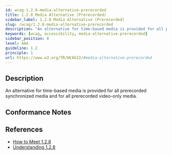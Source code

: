 ```yaml
---
id: wcag-1.2.8-media-alternative-prerecorded
title: 1.2.8 Media Alternative (Prerecorded)
sidebar_label: 1.2.8 Media Alternative (Prerecorded)
slug: /wcag/1.2.8-media-alternative-prerecorded
description: "An alternative for time-based media is provided for all prerecorded synchronized media and for all prerecorded video-only media."
keywords: [wcag, accessibility, media-alternative-prerecorded]
sidebar_position: 8
level: AAA
guideline: 1.2
principle: 1
url: https://www.w3.org/TR/WCAG22/#media-alternative-prerecorded
---
```


## Description

An alternative for time-based media is provided for all prerecorded synchronized media and for all prerecorded video-only media.

## Conformance Notes

<!-- Add your conformance notes and evaluation here -->

## References

- [How to Meet 1.2.8](https://www.w3.org/WAI/WCAG22/quickref/#media-alternative-prerecorded)
- [Understanding 1.2.8](https://www.w3.org/WAI/WCAG22/Understanding/media-alternative-prerecorded.html)




